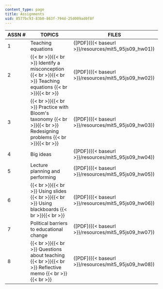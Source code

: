 ```yaml
---
content_type: page
title: Assignments
uid: 8577bc93-83b0-863f-794d-25d009ad0f8f
---
```


| ASSN # | TOPICS | FILES |
| --- | --- | --- |
| 1 | Teaching equations | ([PDF]({{< baseurl >}}/resources/mit5_95js09_hw01)) |
| 2 |  {{< br >}}{{< br >}} Identify a misconception {{< br >}}{{< br >}} Teaching equations {{< br >}}{{< br >}}  | ([PDF]({{< baseurl >}}/resources/mit5_95js09_hw02)) |
| 3 |  {{< br >}}{{< br >}} Practice with Bloom's taxonomy {{< br >}}{{< br >}} Redesigning problems {{< br >}}{{< br >}}  | ([PDF]({{< baseurl >}}/resources/mit5_95js09_hw03)) |
| 4 | Big ideas | ([PDF]({{< baseurl >}}/resources/mit5_95js09_hw04)) |
| 5 | Lecture planning and performing | ([PDF]({{< baseurl >}}/resources/mit5_95js09_hw05)) |
| 6 |  {{< br >}}{{< br >}} Using slides {{< br >}}{{< br >}} Using blackboards {{< br >}}{{< br >}}  | ([PDF]({{< baseurl >}}/resources/mit5_95js09_hw06)) |
| 7 | Political barriers to educational change | ([PDF]({{< baseurl >}}/resources/mit5_95js09_hw07)) |
| 8 |  {{< br >}}{{< br >}} Questions about teaching {{< br >}}{{< br >}} Reflective memo {{< br >}}{{< br >}}  | ([PDF]({{< baseurl >}}/resources/mit5_95js09_hw08))